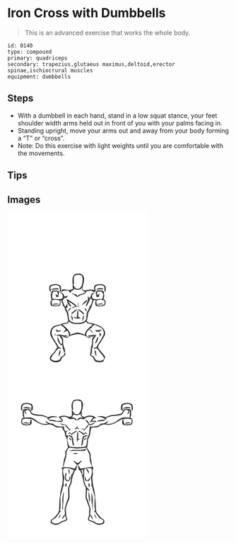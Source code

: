 # Iron Cross with Dumbbells
> This is an advanced exercise that works the whole body.

``` 
id: 0140 
type: compound 
primary: quadriceps 
secondary: trapezius,glutaeus maximus,deltoid,erector spinae,ischiocrural muscles 
equipment: dumbbells 
``` 

## Steps

 - With a dumbbell in each hand, stand in a low squat stance, your feet shoulder width arms held out in front of you with your palms facing in.
 - Standing upright, move your arms out and away from your body forming a “T” or “cross”.
 - Note: Do this exercise with light weights until you are comfortable with the movements.

## Tips


## Images

<svg width="316" height="275pt" viewBox="0 0 237 275" xmlns="http://www.w3.org/2000/svg">
  <g fill="#FFF">
    <path d="M0 0h237v275H0V0m113.21 105.23c-2.29 2.68-2.83 6.32-2.74 9.74.35 4.74.18 9.5.72 14.23-1.88.57-3.73 1.33-5.69 1.58-4.18.23-8.35-1.89-12.49-.72-.64.97-1.12 2.04-1.65 3.08-1.17.72-2.29 1.51-3.36 2.36 2.82-.14 4.75-2.26 7.1-3.49 2.62-.26 5.26-.28 7.89-.46 1.49 1.16 2.68 2.65 4.01 3.98.75-1.19 1.47-2.41 2.17-3.63 2.05-.41 4.05-1.09 3.69-3.68.64.33 1.92 1 2.56 1.33 2.64 1.5 5.61.88 8.36.07 1.22-.79 2.27-1.79 3.25-2.86-.23 1.42-.37 2.85-.43 4.29 1.75 1.07 3.68 1.82 5.41 2.94-3.13 4.59-10.74 2.15-13.15 7.77-.55-1.07-1.03-2.18-1.51-3.28-3.03-.69-5.97-1.69-8.95-2.52 1.91 1.36 3.97 2.51 6.05 3.61 1.17 1.68 2.96 2.61 4.85 3.27 2.9-3.27 7.47-3.72 11.27-5.37 1.81-1.26 2.95-3.22 4.33-4.89 2.65-.12 5.25-.75 7.9-.75 1.42.78 2.64 1.86 3.93 2.83 1.12-.84 2.29-1.6 3.39-2.46-1.64-2.75-1.71-8.26 2.37-8.78 3.99-1.5 8.71-1.36 12.07 1.5.24 2.89.37 5.79.32 8.69-.63-.17-1.89-.52-2.52-.7-2.26-2.12-5.64-1.19-8.44-1.4-1.95-.28-2.82 1.93-4.17 2.9.83 2.69 1.2 5.47 1.65 8.24 1.34.06 2.67-.2 4-.32.27-1.73.5-3.48.72-5.22-1.34.7-2.44 1.74-3.47 2.84-.21-2.1-.4-4.19-.61-6.28 2.5-.36 5.02-.45 7.54-.59.94 1.52 2.01 2.96 3.15 4.34-.12 2.93-.49 5.9-1.83 8.56h-8.92l.5 1.26c-2.71-1.81-7.62-.28-8.54-4.25-.88-3.41 1.45-5.96 4.11-7.62-1.81.51-4.36.38-5.3 2.4-.96 2.44-1.76 5-3.66 6.91-.86-1.4-1.72-2.78-2.64-4.13.13 2.5.78 5.03.36 7.53-1.02 3.31-2.77 6.34-3.84 9.63.54-.1 1.63-.31 2.17-.42 2.37-4.25 4.23-8.77 6.63-13.01.83 1.42 1.72 2.81 2.66 4.16-.73 2.17-1.46 4.34-2.15 6.52-3.27 3.63-3.77 8.67-6.58 12.57-1.7 4.4-1.24 9.33-2.34 13.82-3.47 3.92-9.1 5.77-14.25 5.1-5.16.59-10.95-1.13-14.17-5.4-1.39-4.41-.55-9.36-2.4-13.68-1.07-2.01-2.31-3.93-3.33-5.97 1.02-.33 2.04-.66 3.05-.99-.3-2.19-.55-4.38-.75-6.58-.96 2.08-2.02 4.11-3.39 5.94-1.58-3.67-3.43-7.24-4.43-11.12 1.4-2.02 2.39-5.5 5.57-4.3 1.42-1.12 2.83-2.27 4.21-3.44-2.24.29-4.47.6-6.71.87-.48-3.51-2.8-6.73-6.75-6.31 1.32 1.42 3.81 2.22 3.94 4.44.46 2.2.25 4.98-2.19 5.87-4.21 1.04-8.59.35-12.86.15-1.24.11-2.08-.92-3.07-1.47.18-2.55.26-5.11.31-7.66a82.66 82.66 0 0 0 2.18-3.74c2.15.12 4.3.2 6.45.33.4 2.28 1.26 4.59.7 6.93-1.24-.94-2.39-1.98-3.58-2.99.22 1.65.44 3.3.68 4.94 1.26.18 2.51.38 3.78.5.43-3.18 1.11-6.34 1.44-9.53-3.22-2.55-7.66-1.35-11.45-1.64-3.28 4.48-3.53 10.73-1.1 15.67-.9 1.19-1.62 2.5-2.4 3.78.51 2.35.07 5.5 2.52 6.89 4.03.61 8.27.64 12.23-.28 4.02-1.72 2.23-6.72 2.52-10.02.32.17.96.52 1.28.69 1.68 4.61 2.48 9.71 6.23 13.23.05.63.16 1.89.22 2.52 4.32 5.34 3.93 12.37 5.53 18.69-.65 1.07-1.3 2.14-1.96 3.21-3.48.31-7 .89-10.18 2.43-4.3 2.04-9.47 1.65-13.51 4.33-3.78 3.52-6.19 9.21-4.66 14.33 3.02 7.42 8.82 13.37 11.69 20.85-2.23 1.92-3.14 4.76-4.67 7.17-2.89 3.43-7.15 6.32-8.14 10.94-.12 3.91 3.82 5.74 6.95 6.85 3.74.59 7.78.17 11.03-1.88 1.33-2.29 2.43-4.72 3.69-7.05 3.04-.94 5.75-3.32 4.68-6.96a8.346 8.346 0 0 0-2.99 5.02c-4.17.16-4.92 4.49-7.17 7.08-2.39 1.19-5.06 1.64-7.68 2l.28-1.74c-2.16 2.5-4.7-.91-6.91-1.89 1.12-3.18 2.48-6.33 5.05-8.62 3.1-2.77 4.42-7.13 8.02-9.37 1.91.16 3.7.96 5.55 1.42-1.5-1.6-3.29-2.86-5.39-3.51-3.58-7.72-10.01-14.02-11.96-22.49-.71-4.02 1.23-8.19 4.09-10.91 3.73-1.89 7.93-2.52 11.87-3.84 2.78 2.18 5.53 4.43 7.88 7.07-.4 2.15-3.03 3.37-4.25 5.21 2.41-.93 4.75-2.04 7.22-2.79 2.04 2.88 3.16 6.32 2.02 9.82-2.33.35-4.67.56-7.02.68 1.81-.87 3.68-1.63 5.46-2.58-3.42-.11-6.92.4-10.23-.76-3.04-.77-7.17-1.34-9.14 1.76 1.65.57 4.01-1.41 5.23-.21 1.12 2.48 3.51 4.18 4.35 6.81.39 1.92.26 3.89.31 5.84-.67.5-1.34 1.01-2.01 1.51-2.39-3.96-3.96-8.28-5.57-12.59-1.32 5.57 1.81 10.81 5.78 14.43.6-.21 1.81-.65 2.41-.87-.91 5.17 3.16 9.43 2.52 14.65 3.19-3.1 1.47-7.63.01-11.13-2.14-4.22-.92-9.06-1.62-13.54-.39-2.36-2.58-3.69-4.12-5.27 3.03.84 5.93 2.04 8.68 3.55 2.96.18 5.25-1.96 7.5-3.55 4.84-1.1 9.64-3.35 14.72-2.59 3.75.34 7.25 1.78 10.86 2.74 2.71 2.19 6.84 5.07 10.06 2.12-2.6-.39-5.2-.66-7.8-1.01-.09-2.03-.53-4.12-.05-6.12 1-1.98 2.36-3.76 3.89-5.35.98.2 1.87.59 2.68 1.18 1.51 1.98 3.17 3.87 5.15 5.39-2.12-2.71-3.41-6.57-7.22-7.27.7-.53 2.09-1.6 2.78-2.14.63.08 1.26.18 1.89.31-.13-.67-.25-1.34-.37-2.01 1.65-1.34 3.31-2.67 4.98-3.98 3.87 2.04 8.11 3.37 11.88 5.58 2.52 2.94 4.63 6.86 3.63 10.85-1.11 2.37-2.56 4.56-3.6 6.97-2.4 5.13-6.69 9.23-8.46 14.68-1.46.47-2.91.98-4.35 1.52-.18.51-.55 1.52-.73 2.02 1.56-.62 3.07-1.4 4.73-1.73 3.96 2.24 5.35 6.89 8.6 9.87 2.44 2.24 3.79 5.27 4.95 8.31-2.11 1.21-4.19 2.63-6.55 3.31-2.82.28-5.6-.67-8.14-1.79-1.35-1.88-2.36-3.98-3.47-6-1.17-.32-2.35-.63-3.52-.92l-.92-1.88c1.8-3.13 1.62-6.84 1.4-10.32l1.5-1.82c.07-3.71.19-7.42.4-11.12.15-3.49 3.52-5.53 4.61-8.66.21-.34.63-1.03.84-1.38-4.88-.22-9.75.67-14.61 1 3.72 2.11 7.97 2.21 11.79.33-2.54 1.76-4.55 4.43-4.35 7.66.34 4.48-.45 8.87-1.97 13.07-.16 3.73-.83 7.4-1.16 11.11-.36 2.62 2.8 2.95 4.46 4.01 1.2 2.57 2.37 5.17 3.88 7.58 4.65 1.46 10.17 2.5 14.37-.68 1.06-2.37 2.56-4.6 2.77-7.26-3.67-5.25-8.16-9.83-11.97-14.98.12-1.23.24-2.45.37-3.67 3.81-5.54 7.36-11.27 10.61-17.16 3.17-6.67-2.58-14.22-8.8-16.46-5.94-3.09-12.56-4.66-19.16-5.5-.72-1.02-1.44-2.04-2.15-3.06.73-4.49 2.01-8.89 2.34-13.44 1.9-3.79 3.98-7.49 5.9-11.26.84-3.52 1.82-7 3.48-10.24 1.44-.25 2.85-.01 4.13.69-2.24 2.04-1.87 5.25-1.07 7.85 1.6 2.3 4.85 1.75 7.3 1.89 3.25-.28 7.79.34 9.17-3.48 1.02-2.92.76-7.93-3.06-8.5 1.8-3.6 1.26-7.83.54-11.62 1.11-.97 2.27-1.89 3.42-2.81-.18-2.52.17-5.19-.61-7.61-4.1-4.97-11.62-4.12-17.02-2.01-3.29 1.81-2 5.76-1.98 8.77-4.28-1.9-9.1-.94-13.53-.16-2.01.93-4.11.17-6.07-.48-1.27-6.03 2.6-11.52 2.27-17.53.66-4.17-1.81-8.83-6.12-9.74-3.63-.56-7.88-.61-10.79 1.98m-40.42 17.62c-2.48 1.98-1.46 5.33-1.51 8.06-.19 1.73 1.67 2.31 2.93 2.82-.79-2.65-1.55-5.52-.72-8.27.94-2.04 3.5-2.04 5.36-2.64 3.26-.84 7.64-.43 9.68 2.55.64 2.73.32 5.56.28 8.33.58-.39 1.72-1.18 2.29-1.58-.08-2.46-.19-4.93-.21-7.39-4.45-5.21-12.52-4.75-18.1-1.88m78.35 6.99c3.6.72 7.38-.72 11.07.04.13-.42.41-1.28.55-1.71-3.77-.53-8.85-1.08-11.62 1.67m-77.52.54c4.22-.14 8.43-1.16 12.64-.38.1-.49.31-1.46.42-1.95-4.44-.22-9.37-.72-13.06 2.33m27.01 15.39c.66 4.92 2.22 12.26 8.22 12.83-.96-1.47-1.95-2.89-2.98-4.29-.84-1.7-1.76-3.36-2.75-4.98 4.09 2.93 8.34 5.62 12.42 8.56-2.33 1.05-4.72 1.96-7.12 2.85 3.07.91 5.61-1.45 8.57-1.73 2.11-.31 4.24-.4 6.36-.52-.64-.11-1.91-.31-2.55-.42.04-2.52.08-5.05-.21-7.56-.45 2.5-.49 5.04-.54 7.58-.79-.01-2.37-.01-3.16-.01-.45-1.1-.76-2.35-1.87-2.99-4.68-3.28-9.38-6.57-14.39-9.32m25.59 11.02c3.79-2.67 7.96-5.18 10.39-9.26-4.72 1.09-8.01 5.29-10.39 9.26m-22.85 9.88c1.51-1.15 2.51-2.86 4.16-3.87-.03-.56-.08-1.68-.1-2.24-1.7 1.75-4.47 3.29-4.06 6.11m27.31-4.96c.98 1.96 2.17 3.82 3.66 5.44.53-2.6-.64-5.43-3.66-5.44m-22.2 8.42c.16.51.47 1.53.62 2.04 2.93-3.45 7.5-5.35 9.6-9.5a35.76 35.76 0 0 0-10.22 7.46m11.18-6.6c1.92 2.04 4.05 3.85 6.28 5.54 1.32.98 2.19 2.76 3.98 2.92.35-2.11-1.58-3.48-3-4.66-2.31-1.42-4.32-3.96-7.26-3.8m-1.59 13.88c-2.12-.07-4.24-.23-6.37-.2 3.75 2.65 8.64 1.56 12.92 1.51-1.45-1.06-2.97-2.02-4.49-2.97.14-3.79.53-7.61-.25-11.36-2.35 3.82-1.19 8.74-1.81 13.02m-10.47-4.81c.89 3.47 1.45 7.07 2.81 10.4.3-1.69.55-3.39.77-5.09-1.14-1.81-2.23-3.65-3.58-5.31m20.08 10.4c1.84-3.1 2.01-6.84 3.05-10.24-2.74 2.73-4.23 6.37-3.05 10.24m-45.93 14.41c.63 1.33 1.27 2.67 1.89 4.01 2.7-.07 6.63.21 7.52-3.11-1.27.49-2.52 1.02-3.75 1.6-1.94-.71-3.83-1.55-5.66-2.5m67.14 1.06c2.32 5.06 9.81 3.42 11.34-1.38-3.43 2.25-7.46 1.98-11.34 1.38m7.87 4.06c-.41 2.62-.44 5.28.24 7.86.79-1.29 1.57-2.59 2.34-3.89-.83-1.34-1.68-2.68-2.58-3.97m-75.71 2.91c-.92 1.16-.69 1.84.69 2.04.93-1.17.7-1.85-.69-2.04m67.34 16.6c1.71-1.44 3.72-2.81 4.31-5.1.66-2.24 2.55-4.88.46-6.96-1.5 4.06-3.04 8.09-4.77 12.06m-59.15 10.12c-.98 3.61-3.2 7.66-1.25 11.28.27-3.67 3.82-7.87 1.25-11.28m58.6.37c.6 3.69 1.23 7.45 2.8 10.88.89-3.2-.21-6.38-.72-9.52l-2.08-1.36z"/>
    <path d="M113.09 108.34c3-4.23 9.27-4.3 13.35-1.76 1.44 2.55 1.13 5.62 1.25 8.44-.24 4.6-1.08 9.89-5.03 12.85-1.44 1.37-3.71 1.05-5.51.84-3.02-1.61-4.4-4.87-5.62-7.87 1.21-.38 2.82-1.23 1.41-2.43-.39-3.35-.36-6.73.15-10.07zM150.65 150c2.75-3.85 8.3-2.97 12.29-1.98 3.13.47 1.88 4.21 1.94 6.39-2.88 4.01-8.38 2.29-12.52 2.28-.55-2.24-.98-4.5-1.71-6.69m1.69 5.6c3.8-.24 7.6-.52 11.4-.84-3.47-1.79-8.28-1.54-11.4.84zM75.13 149.18c3.86-3.23 9.49-1.78 13.86-.45-.01 1.9.09 3.8-.13 5.69-2.89 4-8.42 2.26-12.57 2.32-.47-2.49-1.39-5-1.16-7.56m1.16 6.42c3.8-.19 7.6-.49 11.39-.87-3.47-1.93-8.21-1.41-11.39.87zM102.86 187.07c.47-.98.94-1.95 1.42-2.92 3.52 2.2 7.38 4.53 11.69 4.3 3.85-.26 7.91.64 11.58-.89 2.35-.78 4.45-2.1 6.56-3.38.33.72.99 2.14 1.32 2.86 3.25.55 6.48 1.18 9.66 2.06-5.4 5.03-13.05 9.53-13.65 17.67-4-1.78-8.12-3.51-12.5-4-4.18.65-8.14 2.28-12.01 3.94-.87-8.05-8.25-12.57-13.59-17.67 3.14-.82 6.32-1.45 9.52-1.97z"/>
  </g>
  <g fill="#333">
    <path d="M113.21 105.23c2.91-2.59 7.16-2.54 10.79-1.98 4.31.91 6.78 5.57 6.12 9.74.33 6.01-3.54 11.5-2.27 17.53 1.96.65 4.06 1.41 6.07.48 4.43-.78 9.25-1.74 13.53.16-.02-3.01-1.31-6.96 1.98-8.77 5.4-2.11 12.92-2.96 17.02 2.01.78 2.42.43 5.09.61 7.61-1.15.92-2.31 1.84-3.42 2.81.72 3.79 1.26 8.02-.54 11.62 3.82.57 4.08 5.58 3.06 8.5-1.38 3.82-5.92 3.2-9.17 3.48-2.45-.14-5.7.41-7.3-1.89-.8-2.6-1.17-5.81 1.07-7.85-1.28-.7-2.69-.94-4.13-.69-1.66 3.24-2.64 6.72-3.48 10.24-1.92 3.77-4 7.47-5.9 11.26-.33 4.55-1.61 8.95-2.34 13.44.71 1.02 1.43 2.04 2.15 3.06 6.6.84 13.22 2.41 19.16 5.5 6.22 2.24 11.97 9.79 8.8 16.46-3.25 5.89-6.8 11.62-10.61 17.16-.13 1.22-.25 2.44-.37 3.67 3.81 5.15 8.3 9.73 11.97 14.98-.21 2.66-1.71 4.89-2.77 7.26-4.2 3.18-9.72 2.14-14.37.68-1.51-2.41-2.68-5.01-3.88-7.58-1.66-1.06-4.82-1.39-4.46-4.01.33-3.71 1-7.38 1.16-11.11 1.52-4.2 2.31-8.59 1.97-13.07-.2-3.23 1.81-5.9 4.35-7.66-3.82 1.88-8.07 1.78-11.79-.33 4.86-.33 9.73-1.22 14.61-1-.21.35-.63 1.04-.84 1.38-1.09 3.13-4.46 5.17-4.61 8.66-.21 3.7-.33 7.41-.4 11.12l-1.5 1.82c.22 3.48.4 7.19-1.4 10.32l.92 1.88c1.17.29 2.35.6 3.52.92 1.11 2.02 2.12 4.12 3.47 6 2.54 1.12 5.32 2.07 8.14 1.79 2.36-.68 4.44-2.1 6.55-3.31-1.16-3.04-2.51-6.07-4.95-8.31-3.25-2.98-4.64-7.63-8.6-9.87-1.66.33-3.17 1.11-4.73 1.73.18-.5.55-1.51.73-2.02 1.44-.54 2.89-1.05 4.35-1.52 1.77-5.45 6.06-9.55 8.46-14.68 1.04-2.41 2.49-4.6 3.6-6.97 1-3.99-1.11-7.91-3.63-10.85-3.77-2.21-8.01-3.54-11.88-5.58-1.67 1.31-3.33 2.64-4.98 3.98.12.67.24 1.34.37 2.01-.63-.13-1.26-.23-1.89-.31-.69.54-2.08 1.61-2.78 2.14 3.81.7 5.1 4.56 7.22 7.27-1.98-1.52-3.64-3.41-5.15-5.39-.81-.59-1.7-.98-2.68-1.18-1.53 1.59-2.89 3.37-3.89 5.35-.48 2-.04 4.09.05 6.12 2.6.35 5.2.62 7.8 1.01-3.22 2.95-7.35.07-10.06-2.12-3.61-.96-7.11-2.4-10.86-2.74-5.08-.76-9.88 1.49-14.72 2.59-2.25 1.59-4.54 3.73-7.5 3.55a40.507 40.507 0 0 0-8.68-3.55c1.54 1.58 3.73 2.91 4.12 5.27.7 4.48-.52 9.32 1.62 13.54 1.46 3.5 3.18 8.03-.01 11.13.64-5.22-3.43-9.48-2.52-14.65-.6.22-1.81.66-2.41.87-3.97-3.62-7.1-8.86-5.78-14.43 1.61 4.31 3.18 8.63 5.57 12.59.67-.5 1.34-1.01 2.01-1.51-.05-1.95.08-3.92-.31-5.84-.84-2.63-3.23-4.33-4.35-6.81-1.22-1.2-3.58.78-5.23.21 1.97-3.1 6.1-2.53 9.14-1.76 3.31 1.16 6.81.65 10.23.76-1.78.95-3.65 1.71-5.46 2.58 2.35-.12 4.69-.33 7.02-.68 1.14-3.5.02-6.94-2.02-9.82-2.47.75-4.81 1.86-7.22 2.79 1.22-1.84 3.85-3.06 4.25-5.21-2.35-2.64-5.1-4.89-7.88-7.07-3.94 1.32-8.14 1.95-11.87 3.84-2.86 2.72-4.8 6.89-4.09 10.91 1.95 8.47 8.38 14.77 11.96 22.49 2.1.65 3.89 1.91 5.39 3.51-1.85-.46-3.64-1.26-5.55-1.42-3.6 2.24-4.92 6.6-8.02 9.37-2.57 2.29-3.93 5.44-5.05 8.62 2.21.98 4.75 4.39 6.91 1.89l-.28 1.74c2.62-.36 5.29-.81 7.68-2 2.25-2.59 3-6.92 7.17-7.08.38-2.01 1.4-3.73 2.99-5.02 1.07 3.64-1.64 6.02-4.68 6.96-1.26 2.33-2.36 4.76-3.69 7.05-3.25 2.05-7.29 2.47-11.03 1.88-3.13-1.11-7.07-2.94-6.95-6.85.99-4.62 5.25-7.51 8.14-10.94 1.53-2.41 2.44-5.25 4.67-7.17-2.87-7.48-8.67-13.43-11.69-20.85-1.53-5.12.88-10.81 4.66-14.33 4.04-2.68 9.21-2.29 13.51-4.33 3.18-1.54 6.7-2.12 10.18-2.43.66-1.07 1.31-2.14 1.96-3.21-1.6-6.32-1.21-13.35-5.53-18.69-.06-.63-.17-1.89-.22-2.52-3.75-3.52-4.55-8.62-6.23-13.23-.32-.17-.96-.52-1.28-.69-.29 3.3 1.5 8.3-2.52 10.02-3.96.92-8.2.89-12.23.28-2.45-1.39-2.01-4.54-2.52-6.89.78-1.28 1.5-2.59 2.4-3.78-2.43-4.94-2.18-11.19 1.1-15.67 3.79.29 8.23-.91 11.45 1.64-.33 3.19-1.01 6.35-1.44 9.53-1.27-.12-2.52-.32-3.78-.5-.24-1.64-.46-3.29-.68-4.94 1.19 1.01 2.34 2.05 3.58 2.99.56-2.34-.3-4.65-.7-6.93-2.15-.13-4.3-.21-6.45-.33a82.66 82.66 0 0 1-2.18 3.74c-.05 2.55-.13 5.11-.31 7.66.99.55 1.83 1.58 3.07 1.47 4.27.2 8.65.89 12.86-.15 2.44-.89 2.65-3.67 2.19-5.87-.13-2.22-2.62-3.02-3.94-4.44 3.95-.42 6.27 2.8 6.75 6.31 2.24-.27 4.47-.58 6.71-.87-1.38 1.17-2.79 2.32-4.21 3.44-3.18-1.2-4.17 2.28-5.57 4.3 1 3.88 2.85 7.45 4.43 11.12 1.37-1.83 2.43-3.86 3.39-5.94.2 2.2.45 4.39.75 6.58-1.01.33-2.03.66-3.05.99 1.02 2.04 2.26 3.96 3.33 5.97 1.85 4.32 1.01 9.27 2.4 13.68 3.22 4.27 9.01 5.99 14.17 5.4 5.15.67 10.78-1.18 14.25-5.1 1.1-4.49.64-9.42 2.34-13.82 2.81-3.9 3.31-8.94 6.58-12.57.69-2.18 1.42-4.35 2.15-6.52-.94-1.35-1.83-2.74-2.66-4.16-2.4 4.24-4.26 8.76-6.63 13.01-.54.11-1.63.32-2.17.42 1.07-3.29 2.82-6.32 3.84-9.63.42-2.5-.23-5.03-.36-7.53.92 1.35 1.78 2.73 2.64 4.13 1.9-1.91 2.7-4.47 3.66-6.91.94-2.02 3.49-1.89 5.3-2.4-2.66 1.66-4.99 4.21-4.11 7.62.92 3.97 5.83 2.44 8.54 4.25l-.5-1.26h8.92c1.34-2.66 1.71-5.63 1.83-8.56-1.14-1.38-2.21-2.82-3.15-4.34-2.52.14-5.04.23-7.54.59.21 2.09.4 4.18.61 6.28 1.03-1.1 2.13-2.14 3.47-2.84-.22 1.74-.45 3.49-.72 5.22-1.33.12-2.66.38-4 .32-.45-2.77-.82-5.55-1.65-8.24 1.35-.97 2.22-3.18 4.17-2.9 2.8.21 6.18-.72 8.44 1.4.63.18 1.89.53 2.52.7.05-2.9-.08-5.8-.32-8.69-3.36-2.86-8.08-3-12.07-1.5-4.08.52-4.01 6.03-2.37 8.78-1.1.86-2.27 1.62-3.39 2.46-1.29-.97-2.51-2.05-3.93-2.83-2.65 0-5.25.63-7.9.75-1.38 1.67-2.52 3.63-4.33 4.89-3.8 1.65-8.37 2.1-11.27 5.37-1.89-.66-3.68-1.59-4.85-3.27-2.08-1.1-4.14-2.25-6.05-3.61 2.98.83 5.92 1.83 8.95 2.52.48 1.1.96 2.21 1.51 3.28 2.41-5.62 10.02-3.18 13.15-7.77-1.73-1.12-3.66-1.87-5.41-2.94.06-1.44.2-2.87.43-4.29-.98 1.07-2.03 2.07-3.25 2.86-2.75.81-5.72 1.43-8.36-.07-.64-.33-1.92-1-2.56-1.33.36 2.59-1.64 3.27-3.69 3.68-.7 1.22-1.42 2.44-2.17 3.63-1.33-1.33-2.52-2.82-4.01-3.98-2.63.18-5.27.2-7.89.46-2.35 1.23-4.28 3.35-7.1 3.49 1.07-.85 2.19-1.64 3.36-2.36.53-1.04 1.01-2.11 1.65-3.08 4.14-1.17 8.31.95 12.49.72 1.96-.25 3.81-1.01 5.69-1.58-.54-4.73-.37-9.49-.72-14.23-.09-3.42.45-7.06 2.74-9.74m-.12 3.11c-.51 3.34-.54 6.72-.15 10.07 1.41 1.2-.2 2.05-1.41 2.43 1.22 3 2.6 6.26 5.62 7.87 1.8.21 4.07.53 5.51-.84 3.95-2.96 4.79-8.25 5.03-12.85-.12-2.82.19-5.89-1.25-8.44-4.08-2.54-10.35-2.47-13.35 1.76M150.65 150c.73 2.19 1.16 4.45 1.71 6.69 4.14.01 9.64 1.73 12.52-2.28-.06-2.18 1.19-5.92-1.94-6.39-3.99-.99-9.54-1.87-12.29 1.98m-75.52-.82c-.23 2.56.69 5.07 1.16 7.56 4.15-.06 9.68 1.68 12.57-2.32.22-1.89.12-3.79.13-5.69-4.37-1.33-10-2.78-13.86.45m27.73 37.89c-3.2.52-6.38 1.15-9.52 1.97 5.34 5.1 12.72 9.62 13.59 17.67 3.87-1.66 7.83-3.29 12.01-3.94 4.38.49 8.5 2.22 12.5 4 .6-8.14 8.25-12.64 13.65-17.67-3.18-.88-6.41-1.51-9.66-2.06-.33-.72-.99-2.14-1.32-2.86-2.11 1.28-4.21 2.6-6.56 3.38-3.67 1.53-7.73.63-11.58.89-4.31.23-8.17-2.1-11.69-4.3-.48.97-.95 1.94-1.42 2.92z"/>
    <path d="M72.79 122.85c5.58-2.87 13.65-3.33 18.1 1.88.02 2.46.13 4.93.21 7.39-.57.4-1.71 1.19-2.29 1.58.04-2.77.36-5.6-.28-8.33-2.04-2.98-6.42-3.39-9.68-2.55-1.86.6-4.42.6-5.36 2.64-.83 2.75-.07 5.62.72 8.27-1.26-.51-3.12-1.09-2.93-2.82.05-2.73-.97-6.08 1.51-8.06zM151.14 129.84c2.77-2.75 7.85-2.2 11.62-1.67-.14.43-.42 1.29-.55 1.71-3.69-.76-7.47.68-11.07-.04z"/>
    <path d="M73.62 130.38c3.69-3.05 8.62-2.55 13.06-2.33-.11.49-.32 1.46-.42 1.95-4.21-.78-8.42.24-12.64.38zM100.63 145.77c5.01 2.75 9.71 6.04 14.39 9.32 1.11.64 1.42 1.89 1.87 2.99.79 0 2.37 0 3.16.01.05-2.54.09-5.08.54-7.58.29 2.51.25 5.04.21 7.56.64.11 1.91.31 2.55.42-2.12.12-4.25.21-6.36.52-2.96.28-5.5 2.64-8.57 1.73 2.4-.89 4.79-1.8 7.12-2.85-4.08-2.94-8.33-5.63-12.42-8.56.99 1.62 1.91 3.28 2.75 4.98 1.03 1.4 2.02 2.82 2.98 4.29-6-.57-7.56-7.91-8.22-12.83zM126.22 156.79c2.38-3.97 5.67-8.17 10.39-9.26-2.43 4.08-6.6 6.59-10.39 9.26zM76.29 155.6c3.18-2.28 7.92-2.8 11.39-.87-3.79.38-7.59.68-11.39.87zM152.34 155.6c3.12-2.38 7.93-2.63 11.4-.84-3.8.32-7.6.6-11.4.84zM103.37 166.67c-.41-2.82 2.36-4.36 4.06-6.11.02.56.07 1.68.1 2.24-1.65 1.01-2.65 2.72-4.16 3.87zM130.68 161.71c3.02.01 4.19 2.84 3.66 5.44-1.49-1.62-2.68-3.48-3.66-5.44zM108.48 170.13a35.76 35.76 0 0 1 10.22-7.46c-2.1 4.15-6.67 6.05-9.6 9.5-.15-.51-.46-1.53-.62-2.04zM119.66 163.53c2.94-.16 4.95 2.38 7.26 3.8 1.42 1.18 3.35 2.55 3 4.66-1.79-.16-2.66-1.94-3.98-2.92-2.23-1.69-4.36-3.5-6.28-5.54zM118.07 177.41c.62-4.28-.54-9.2 1.81-13.02.78 3.75.39 7.57.25 11.36 1.52.95 3.04 1.91 4.49 2.97-4.28.05-9.17 1.14-12.92-1.51 2.13-.03 4.25.13 6.37.2zM107.6 172.6c1.35 1.66 2.44 3.5 3.58 5.31-.22 1.7-.47 3.4-.77 5.09-1.36-3.33-1.92-6.93-2.81-10.4zM127.68 183c-1.18-3.87.31-7.51 3.05-10.24-1.04 3.4-1.21 7.14-3.05 10.24zM81.75 197.41c1.83.95 3.72 1.79 5.66 2.5 1.23-.58 2.48-1.11 3.75-1.6-.89 3.32-4.82 3.04-7.52 3.11-.62-1.34-1.26-2.68-1.89-4.01zM148.89 198.47c3.88.6 7.91.87 11.34-1.38-1.53 4.8-9.02 6.44-11.34 1.38zM156.76 202.53c.9 1.29 1.75 2.63 2.58 3.97-.77 1.3-1.55 2.6-2.34 3.89-.68-2.58-.65-5.24-.24-7.86zM81.05 205.44c1.39.19 1.62.87.69 2.04-1.38-.2-1.61-.88-.69-2.04zM148.39 222.04c1.73-3.97 3.27-8 4.77-12.06 2.09 2.08.2 4.72-.46 6.96-.59 2.29-2.6 3.66-4.31 5.1zM89.24 232.16c2.57 3.41-.98 7.61-1.25 11.28-1.95-3.62.27-7.67 1.25-11.28zM147.84 232.53l2.08 1.36c.51 3.14 1.61 6.32.72 9.52-1.57-3.43-2.2-7.19-2.8-10.88z"/>
  </g>
</svg>

<svg width="316" height="275pt" viewBox="0 0 237 275" xmlns="http://www.w3.org/2000/svg">
  <g fill="#FFF">
    <path d="M0 0h237v275H0V0m110.93 43.97c-2.5 3.86-2.26 8.81-1.42 13.15-.57 4.18 1.19 8.46-.89 12.45-1.29.23-2.57.76-3.89.73-5.47-2.42-12.33-3.28-17.58.13 2.09 2.25 4.12 4.55 6.03 6.96-3.77-1.44-7.78 1.19-11.36-.66-3.92-1.86-8.45-.53-12.36-2.44 4.61-4.17 11.06-3.55 16.8-3.59-5.24-1.83-11.3-2.94-16.32.16-4.44-.88-8.31-3.76-12.92-3.86-4.65-.58-9.47-.68-13.91-2.29-2.13-.62-2.59-3.1-3.72-4.72 1.23-.51 2.45-1.06 3.65-1.64-.16-3.38 1.01-7.77-2.41-9.94-5.43-2.06-12.98-3.04-17.07 2-.77 2.46-.44 5.16-.64 7.72.59.4 1.78 1.22 2.37 1.62.21-3.23-1.58-7.75 1.68-9.94 3.91-2.26 8.8-1.4 12.69.44 2.06 1.83.71 4.91.9 7.31-.36.44-1.1 1.31-1.47 1.74-.4-.46-1.2-1.39-1.61-1.86-3.42-.76-6.9-.39-10.31.18-2.1 3.4-.92 7.54-1.19 11.3l1.96 2.4c-5.38 1.2-6.32 9.75-1.64 12.34 4.02 1.4 8.38.97 12.51.34.54-.49 1.61-1.48 2.14-1.97.14-2.65.22-5.31.28-7.96-2.76 2.01-2.83 5.51-3.51 8.55-4.25.14-9.68 1.55-12.73-2.32.02-1.86.05-3.71.08-5.56 4.32-1.73 9.13-1.92 13.55-.44.9-.36 1.98-1.26 2.84-.3 6.57 3.74 12.88 8.83 20.66 9.58 3.79 1.05 7.56-1.4 11.37-.22 4.18.44 6.96 4.18 11.07 4.78 2.78.03 5.57-.26 8.34.12 1.07 2.24 2.04 4.57 3.61 6.53 1.55 2.06 1.04 4.83 1.61 7.21.91 2.42 2.56 4.5 3.42 6.94.21 3.04-.15 6.14.55 9.13.19 1.57 1.08 3.16.6 4.75-1.39 2.15-3.7 3.78-4.36 6.35-.23 2.53.73 5.19-.34 7.61-1.47 3.93-2.53 8.01-2.84 12.2.01 2.01-1.54 4.37.22 6.03 1.26-8.13 4.95-15.77 5.06-24.07-.25-3.52 2.71-5.99 4.47-8.69 3.66 1.03 7.5.62 11.22 1.31 1.84.33 3.74.38 5.6.06 3.91-.77 7.96-.31 11.82-1.44 2.13 3.64 3.8 7.55 5.57 11.37.4 7.47 1.16 15.34 5.01 21.92-6.95-.9-13.41 2.65-20.31 2.25-1.11-2.11-2.28-4.19-3.72-6.09 2.16-2.35 4.52-4.5 6.62-6.91-3.66-.54-4.97 4.59-8.68 3.49-2.09-1.29-3.73-3.52-6.39-3.55 1.94 2.4 4.24 4.49 6.27 6.82-1.24 2.14-2.42 4.31-3.53 6.52-4.7-1.32-9.47-2.84-14.41-2.62-2.79.15-5.86-.45-8.29 1.26l1.84 2.48c-.76 4.61-.64 9.28.52 13.8-.31 5.03-.19 10.18-1.77 15.03-.47 4.14-2.33 7.97-2.51 12.15-.46 5.29-1.51 10.52-1.53 15.85-.3 5.53.27 11.3-1.77 16.56-2.13 2.82-4.39 5.55-6.83 8.1-1.66 1.77-4.1 2.53-5.76 4.29-.33 1.55-.35 3.14-.5 4.72 2.47 1.9 5.39 3.58 8.61 3.48 4.27.12 7.9-2.51 11.28-4.78 3.07-.92 6.47-1.39 8.5-4.21-.67-3-2.19-5.87-2.06-9 .17-3.73-1.22-7.48-.21-11.16 1.03-3.88 2.62-7.59 4.02-11.35 3.5-5.96 1.14-13.08 1.66-19.58-.68-4.86 3.83-8.26 3.99-13.01.56-6.75 2.88-13.17 5.8-19.24.47-.07 1.42-.2 1.9-.27.39-3.16 1.44-6.22 1.46-9.43l1.68.09c-.14 3.08.72 6.07 1.1 9.11.84.28 1.67.56 2.51.84.9 2.37 1.86 4.71 2.7 7.11 1.64-2.68.21-5.55-.94-8.07 1.11-.28 2.23-.57 3.35-.85-.68 3.22 1.7 8.08-2.3 9.61 1.96 4.53 2.16 9.54 3.4 14.28.65 2.41 2.39 4.35 3.11 6.73.52 6.04-.46 12.11.06 18.14 1.67 5.41 4.25 10.51 5.81 15.96.56 3.32.15 6.7-.26 10.02 1.3 3.77-2.74 6.9-1.41 10.72 2.19 3.16 6.66 2.23 9.37 4.62 3.87 2.86 9.11 5 13.81 2.9 2.38-.65 5.03-2.4 4.17-5.27.49-3.82-4.14-4.09-6.07-6.44-2.42-2.86-5.05-5.6-7.11-8.74-1.12-3.85-1.23-7.89-1.27-11.87-.41-10.99-1.17-22.03-4.24-32.64-1.44-3.9-.63-8.14-1.47-12.15-.67-2.79.97-5.43.71-8.22.13-3.36-1.1-7.07.98-10.06-1.35-2.49-3.25-4.92-3-7.92-.01-4.43-2.32-8.52-1.81-12.99.71-5.17-3.58-9-5.88-13.21.42-3.95 1.46-7.82 1.4-11.82-.14-2.52 1.17-4.71 2.34-6.82 2.52-5 1.03-11.06 3.95-15.89 3.74-.65 7.77.78 11.28-1.02 2.54-1.2 4.66-3.3 7.55-3.7 4.14-1.51 8.32 1.21 12.46-.01 7.85-.74 13.9-6.33 20.79-9.55 1.92 1.03 3.94-.26 5.92-.44 3.39-.73 6.79.17 9.99 1.23-.25 2.35.75 5.33-1.36 7.06-3.48 1.82-7.61 1-11.36.81-.56-2.55-.89-5.15-1.71-7.64-.35.05-1.05.17-1.4.22-.74 2.2-.14 4.58-.12 6.84.54.49 1.61 1.47 2.14 1.96 4.61.89 9.44.82 13.86-.9 2.63-3.79 2.19-10.5-2.98-11.77.49-.61 1.47-1.81 1.95-2.42-.27-3.75.89-7.88-1.17-11.28-3.42-.59-6.92-.95-10.35-.19-.4.48-1.21 1.43-1.61 1.9l-1.47-1.83c.16-2.37-.96-5.33.94-7.21 4.32-2.16 10.73-3.23 14.16.99.61 2.78.33 5.64.21 8.44.59-.39 1.76-1.19 2.35-1.59-.43-3.3.92-7.8-2.69-9.7-4.64-2.67-10.28-1.82-15.06-.01-3.36 2.19-2.21 6.55-2.37 9.91 1.19.59 2.42 1.11 3.65 1.64-1.15 1.75-1.72 4.32-4.04 4.86-5.34 1.74-11.04 1.7-16.55 2.54-3.37 1.01-6.51 2.71-9.97 3.48-4.63-2.9-10.22-2.07-15.13-.45 5.44-.49 11.27.32 15.61 3.88-4.76 1.94-10.21.73-14.87 3.18 3.4.64 6.85-.08 10.27-.23 2.55-.17 4.33-2.29 6.34-3.61-.24-.41-.71-1.24-.94-1.65 2.72-.64 5.27-1.82 7.93-2.66 5.98-1.17 12.36-.42 18.13-2.66 3.23-.97 3.45-4.73 5.27-7.05 2.43-1.7 5.52-1.26 7.27 1.16-.79 1.37-1.6 2.73-2.46 4.06.81-.07 1.63-.14 2.44-.2.48-1.81.95-3.63 1.4-5.45l.6.04c-.02 4.13.31 8.31-.62 12.37-2.74-.09-5.49-.06-8.23-.35-4.54-.58-8.49 2.41-11.93 4.96-5.47 4.72-12.98 7.2-20.17 5.66 2.1-.99 3.84-2.52 4.48-4.8-3.82 2.47-7.86 5.23-12.68 4.47-4.32 5.77-12.29 4.95-18.67 5.06-1.27 5.44-.98 11.05-2.27 16.48-.35-.43-1.05-1.31-1.4-1.74-.34.27-1.03.82-1.37 1.1l-1.9-1.82c-.99 1.62-2.39 2.53-4.34 2.01-2.54 5.48-2.2 11.67-3.58 17.47 4.8-3.9 2.26-10.57 5.04-15.4 2.19-1.08 4.41-2.23 6.94-1.86-3.06 5.23-1.42 11.65-3.78 17.16-4.58 1.95-9.65 1.16-14.46 1.88-4.76-.75-9.77.09-14.27-1.92-1.62-5.03-3.17-10.5-2.54-15.76.74-.54 1.49-1.05 2.26-1.54 1.36.83 2.74 1.63 4.16 2.38.42 1.36.86 2.71 1.32 4.06-.5 2.97.47 5.84 1.15 8.68.79.67 1.59 1.33 2.38 2-.38-3.88-2.13-7.61-1.65-11.55-.7-1.94-1.43-3.88-2.13-5.83-.74.14-1.47.28-2.2.42-.71-.77-1.48-1.47-2.29-2.11-.46.48-1.38 1.43-1.84 1.9-.24-.23-.71-.7-.95-.93-.53.09-1.58.29-2.11.39-.27-1.81-.5-3.61-.72-5.42 1.07-.86 2.06-1.81 2.95-2.86-1.61-.33-2.58.88-3.66 1.72l.21-1c-2.91-1.45-2.61-5.17-3.11-7.88-6.39-.17-14.35.71-18.69-5.09-4.81.77-8.85-1.98-12.65-4.46.56 2.45 2.59 3.83 4.7 4.89-4.59.51-9.43.55-13.67-1.56-5.91-2.35-9.99-8.25-16.51-9.22-3.47.11-6.93.42-10.4.41-.92-4.26-.8-8.68-.32-12.99.62 2 1.18 4.03 1.73 6.05.7.03 2.1.07 2.79.1-.36-.27-1.1-.79-1.46-1.06-.31-.78-.91-2.33-1.22-3.11 1.36-1.15 2.75-2.74 4.72-1.87 4.31.21 3.42 6.02 6.82 7.54 5.03 2.41 10.82 2 16.23 2.65 3.77.19 7.03 2.33 10.67 3.08-.23.41-.71 1.24-.94 1.65 2.02 1.32 3.8 3.48 6.38 3.6 6.46.11 12.71 2.34 19.22 1.39.21-.59.65-1.76.87-2.35-1.22-1.81-2.6-3.51-4.03-5.14 3.16-.94 6.52-1.32 9.77-.6 2.26.74 4.05 2.35 5.96 3.7 2.36-.2 4.69-.9 7.07-.74 1.3.89 2.47 1.96 3.69 2.96.11-.69 1.24-1.53.33-2.11-1.43-2.1-3.96-2.57-6.27-3.02-1.34.19-2.68.34-4.02.46.84-.27 2.52-.82 3.36-1.1.57-1.42 1.13-2.84 1.82-4.2 2.39-.25 4.54 1.65 6.95 1.01 1.46-.34 2.9-.75 4.33-1.21l1.36-1.72c.03.95.1 2.85.13 3.8 1.24 1.48 2.71 2.73 4.36 3.74-3.83-1.28-10.07-.7-10.37 4.41 1.52-.92 2.94-2 4.47-2.9 2.37-.51 4.77.44 7.1.8 3.79-4.61 10.26-5.09 15.6-3.31-2.57 2.84-4.49 6.17-6.71 9.28 1.05-.63 2.08-1.27 3.1-1.93 3.15.21 6.29.47 9.43.68-1.38-3.36-5.62-1.76-8.38-2.34 1.72-2.58 4.23-4.71 7.52-4.48-5.05-5.39-13.89-5.23-19.84-1.51-1.52-.75-3.04-1.5-4.56-2.26-.06-2.5-.15-5-.29-7.5 1.59-4.49 2.63-9.27 2.03-14.05-.77-3.09-3.37-5.8-6.65-6.09-3.67-.22-8.21-.36-10.53 3.07M26.75 55.58c4.55.12 9.08.42 13.61.83-3.76-2.48-10-4.42-13.61-.83m168.91.85c4.37-.37 8.75-.94 13.15-.58-.19-.43-.58-1.28-.77-1.71-4.2-1.01-8.88-.33-12.38 2.29m-63.45 18.76c2.09 2.27 3.23 5.99 6.44 6.73-3.31 3.05-5.44 7.12-8.73 10.19-.47-.46-1.39-1.38-1.85-1.83-2.03.11-4.06.33-6.08.12-2.01-.51-2.84-2.48-3.47-4.23-1.24 1.8-2.82 3.31-4.51 4.69 2.57.79 4.17-1 5.15-3.17l-.29 3.24c3.98-.44 8.93-.86 11.69 2.69 1.86-3.64 6.29-5.35 7.22-9.53 4.12.34 8.78-.9 11.07-4.62-2.94 1.11-5.72 2.6-8.72 3.56-2.57-2.65-3.51-7.85-7.92-7.84M26.72 80.74c3.61.42 7.24.77 10.88.79-3.09-1.94-7.69-3.04-10.88-.79m171.72.81c3.62-.06 7.24-.39 10.84-.81-3.17-2.22-7.8-1.2-10.84.81m-109.76-.2c2.78 1.73 5.97 3.74 9.29 2.09-3.07-.82-6.15-1.61-9.29-2.09m9.03 1.21c.6 4.95 5.37 7.27 7.87 11.11.85-.93 1.74-1.82 2.63-2.71-.62.18-1.86.55-2.48.74-2.55-3.15-4.97-6.45-8.02-9.14m18.02 11.48c-2.39 1.9-5.39 2.88-7.51 5.14-.69-.99-1.46-1.92-2.31-2.77-1.2.93-2.39 1.88-3.55 2.85.94-.23 2.81-.7 3.75-.94 1.13.95 2.26 1.92 3.38 2.89 1.85-3.6 6.19-4.34 8.73-7.31-.62.04-1.87.11-2.49.14m4.1.4c.6.3 1.81.9 2.42 1.2 2.57 1.57 5.21 3.08 7.04 5.57 1.04-1.03 2.11-2.03 3.19-3.01 1.29.41 2.59.75 3.92 1.02-1.4-1.04-2.9-1.92-4.4-2.79l-1.6 2.52c-1.83-1.39-3.72-2.79-5.95-3.46-.44-.43-1.31-1.28-1.74-1.71-.97.21-1.93.43-2.88.66m-1.71 18.25c.76-1.22 1.53-2.45 2.32-3.66 1.12-.24 2.13-.73 3.03-1.45l-3.48-.04c-.14-4.32 1.37-9.07-1.12-13-.52 6.04-1.14 12.09-.75 18.15m11.73-2.35c2.13-1.07 3.9-2.77 4.58-5.11-2.15 1.05-4.32 2.5-4.58 5.11m-26.02-4.75c1.08 1.51 2.29 2.92 3.54 4.3l1.64-.76c-1.43-1.57-2.93-3.27-5.18-3.54m18.15 20.74c-5.65.44-11.84-1.31-16.96 1.82 8.64-1.05 17.36-.14 26.03-.34 1.24-.92 2.26-2.1 3.35-3.19-4.21.08-8.18 1.91-12.42 1.71m-11.56 6.29c2.81-.05 7.01 1.88 8.77-1.18-2.95-.03-6.01 0-8.77 1.18z"/>
    <path d="M113.24 43.84c3.78-2.09 8.53-1.62 12.07.75.77 7.25 1.33 16.21-5.09 21.21-2.2-.27-4.98.62-6.54-1.42-1.65-1.52-2.54-3.62-3.4-5.65.36-.37 1.08-1.12 1.44-1.49-.43-4.41-1.83-9.78 1.52-13.4zM95.53 157.5c3.2-.94 6.62-.29 9.87.05 2.4 1.19 4.97 1.99 7.51 2.81-1.08 2.24-1.91 4.58-2.82 6.9-.45.05-1.36.17-1.82.22.08 4.88-.24 9.81-1.46 14.55-.79 2.83-2.59 5.24-3.54 8.01-.53 4.99.22 9.99.15 14.99.14 3.65-2.19 6.68-3.07 10.1-1.08 4.6-3.49 9.01-3.04 13.86.03 2.2.83 4.48.24 6.64-1.25 1.21-2.81 2.21-3.42 3.94-.49 1.3-.94 2.63-1.34 3.97 2.49-1.26 3.25-4.04 4.46-6.32 1.51 1.73 2.12 3.96 2.79 6.11-2.39 3.32-7.06 2.14-9.87 4.77-4.16 3.57-10.89 4.01-15.01.12.19-1.22.39-2.44.6-3.65 7.92-1.64 10.16-10.44 15.76-15.2-.66.06-1.99.2-2.66.27 3.42-9.65-.62-20.31 2.58-30.04 1.18-3.69 2.33-7.37 2.97-11.19.34-.38 1.02-1.14 1.36-1.51-.8-4.67-.56-9.51 1.24-13.92-2.05-4.77-3.79-10.51-1.48-15.48m10.03 10.66c-.21-3.31.93-7.35-1.67-9.97-.65 3.44.19 6.86 1.67 9.97m-7.62.78c.4 3.51-1.27 8.6 3.08 10.17 4.93 1.31 7.32-4.92 5.39-8.68-1.15 2.08-1.28 4.48-1.6 6.78-1.52.35-3.28 1.14-4.32-.55-2.77-3.6.16-8.19-.41-12.28-1.04 1.35-2.51 2.67-2.14 4.56m1.73 20.39c.38-2.14.87-4.27 1.13-6.43-3.31.56-3.47 4.55-1.13 6.43M93.7 205.8c-1.34 6.47.92 13.14-.91 19.57.46.88.94 1.78 1.42 2.67-.41-6.36 1.12-12.62.83-18.98-.15-3.91.98-7.76.69-11.67-1.34 2.61-1.51 5.58-2.03 8.41m-7.23 36.94c2.4-2.04 3.77-4.96 4.59-7.94-2.1 2.26-3.9 4.88-4.59 7.94zM133.78 157.03c2.91.08 5.85-.17 8.73.34 2.36 5.08.42 10.68-1.25 15.65 1.64 4.44 1.86 9.18 1.26 13.85 2.64 1.78 1.67 5.21 2.68 7.79 1.32 3.67 2.16 7.49 3.18 11.25-.3 7.83-1.11 15.84.68 23.56-.62-.02-1.85-.05-2.47-.06 5.78 4.53 7.79 13.5 15.68 15.09.24 1.55 1.44 3.47-.32 4.56-4.08 3.09-10.24 2.21-14.03-1-2.76-2.54-7.38-1.4-9.64-4.73.68-2.18 1.4-4.35 2.41-6.4 1.27 2.35 2.01 5.24 4.53 6.61-.54-3.37-2.41-6.21-4.88-8.47.18-3.55 1.49-7.18.29-10.7-1.54-4.51-2.55-9.2-4.39-13.6-3.12-5.53-.69-11.96-1.25-17.92 1.35 1.21 2.61 2.86 4.65 2.62-2.86-4.26-6.87-7.92-8.1-13.09-2.9-7.54-.76-15.62-1.14-23.41.92-.54 1.85-1.07 2.78-1.61 1.22 3.29 3.53 6.01 5.45 8.91.37-3.82-2.19-6.86-4.85-9.24m-2 13.63c-.5 2.41-.29 4.87.19 7.26 2.02.68 4.52 2.29 6.45.53 1.85-1.36 1.7-3.79 1.78-5.81-1.25 1.94-2.53 3.86-3.99 5.65-3.63-.82-3.26-4.89-4.43-7.63m6.22 15.68c.03.79.08 2.37.1 3.16 2.52-1.86 1.98-4.73.59-7.14-1.67.99-1.53 2.46-.69 3.98m-.67 11.1c.4 4.97 1.08 9.92 1.55 14.89.29.44.87 1.31 1.16 1.75.75-4.39-.27-8.77-1.02-13.08-.12-1.37-.85-2.53-1.69-3.56m5.19.14c.12 5.83.59 11.64.5 17.48.88 4.38 1.73 8.72 1.5 13.22 1.35-4.34-.15-8.89.4-13.33.63-5.92-.6-11.76-2.4-17.37m4.43 37.08c1.09 2.94 2.37 5.96 4.74 8.12-.99-2.99-2.31-6.01-4.74-8.12z"/>
  </g>
  <g fill="#333">
    <path d="M110.93 43.97c2.32-3.43 6.86-3.29 10.53-3.07 3.28.29 5.88 3 6.65 6.09.6 4.78-.44 9.56-2.03 14.05.14 2.5.23 5 .29 7.5 1.52.76 3.04 1.51 4.56 2.26 5.95-3.72 14.79-3.88 19.84 1.51-3.29-.23-5.8 1.9-7.52 4.48 2.76.58 7-1.02 8.38 2.34-3.14-.21-6.28-.47-9.43-.68-1.02.66-2.05 1.3-3.1 1.93 2.22-3.11 4.14-6.44 6.71-9.28-5.34-1.78-11.81-1.3-15.6 3.31-2.33-.36-4.73-1.31-7.1-.8-1.53.9-2.95 1.98-4.47 2.9.3-5.11 6.54-5.69 10.37-4.41a17.753 17.753 0 0 1-4.36-3.74c-.03-.95-.1-2.85-.13-3.8l-1.36 1.72c-1.43.46-2.87.87-4.33 1.21-2.41.64-4.56-1.26-6.95-1.01-.69 1.36-1.25 2.78-1.82 4.2-.84.28-2.52.83-3.36 1.1 1.34-.12 2.68-.27 4.02-.46 2.31.45 4.84.92 6.27 3.02.91.58-.22 1.42-.33 2.11-1.22-1-2.39-2.07-3.69-2.96-2.38-.16-4.71.54-7.07.74-1.91-1.35-3.7-2.96-5.96-3.7-3.25-.72-6.61-.34-9.77.6 1.43 1.63 2.81 3.33 4.03 5.14-.22.59-.66 1.76-.87 2.35-6.51.95-12.76-1.28-19.22-1.39-2.58-.12-4.36-2.28-6.38-3.6.23-.41.71-1.24.94-1.65-3.64-.75-6.9-2.89-10.67-3.08-5.41-.65-11.2-.24-16.23-2.65-3.4-1.52-2.51-7.33-6.82-7.54-1.97-.87-3.36.72-4.72 1.87.31.78.91 2.33 1.22 3.11.36.27 1.1.79 1.46 1.06-.69-.03-2.09-.07-2.79-.1-.55-2.02-1.11-4.05-1.73-6.05-.48 4.31-.6 8.73.32 12.99 3.47.01 6.93-.3 10.4-.41 6.52.97 10.6 6.87 16.51 9.22 4.24 2.11 9.08 2.07 13.67 1.56-2.11-1.06-4.14-2.44-4.7-4.89 3.8 2.48 7.84 5.23 12.65 4.46 4.34 5.8 12.3 4.92 18.69 5.09.5 2.71.2 6.43 3.11 7.88l-.21 1c1.08-.84 2.05-2.05 3.66-1.72-.89 1.05-1.88 2-2.95 2.86.22 1.81.45 3.61.72 5.42.53-.1 1.58-.3 2.11-.39.24.23.71.7.95.93.46-.47 1.38-1.42 1.84-1.9.81.64 1.58 1.34 2.29 2.11.73-.14 1.46-.28 2.2-.42.7 1.95 1.43 3.89 2.13 5.83-.48 3.94 1.27 7.67 1.65 11.55-.79-.67-1.59-1.33-2.38-2-.68-2.84-1.65-5.71-1.15-8.68-.46-1.35-.9-2.7-1.32-4.06-1.42-.75-2.8-1.55-4.16-2.38-.77.49-1.52 1-2.26 1.54-.63 5.26.92 10.73 2.54 15.76 4.5 2.01 9.51 1.17 14.27 1.92 4.81-.72 9.88.07 14.46-1.88 2.36-5.51.72-11.93 3.78-17.16-2.53-.37-4.75.78-6.94 1.86-2.78 4.83-.24 11.5-5.04 15.4 1.38-5.8 1.04-11.99 3.58-17.47 1.95.52 3.35-.39 4.34-2.01l1.9 1.82c.34-.28 1.03-.83 1.37-1.1.35.43 1.05 1.31 1.4 1.74 1.29-5.43 1-11.04 2.27-16.48 6.38-.11 14.35.71 18.67-5.06 4.82.76 8.86-2 12.68-4.47-.64 2.28-2.38 3.81-4.48 4.8 7.19 1.54 14.7-.94 20.17-5.66 3.44-2.55 7.39-5.54 11.93-4.96 2.74.29 5.49.26 8.23.35.93-4.06.6-8.24.62-12.37l-.6-.04c-.45 1.82-.92 3.64-1.4 5.45-.81.06-1.63.13-2.44.2.86-1.33 1.67-2.69 2.46-4.06-1.75-2.42-4.84-2.86-7.27-1.16-1.82 2.32-2.04 6.08-5.27 7.05-5.77 2.24-12.15 1.49-18.13 2.66-2.66.84-5.21 2.02-7.93 2.66.23.41.7 1.24.94 1.65-2.01 1.32-3.79 3.44-6.34 3.61-3.42.15-6.87.87-10.27.23 4.66-2.45 10.11-1.24 14.87-3.18-4.34-3.56-10.17-4.37-15.61-3.88 4.91-1.62 10.5-2.45 15.13.45 3.46-.77 6.6-2.47 9.97-3.48 5.51-.84 11.21-.8 16.55-2.54 2.32-.54 2.89-3.11 4.04-4.86-1.23-.53-2.46-1.05-3.65-1.64.16-3.36-.99-7.72 2.37-9.91 4.78-1.81 10.42-2.66 15.06.01 3.61 1.9 2.26 6.4 2.69 9.7-.59.4-1.76 1.2-2.35 1.59.12-2.8.4-5.66-.21-8.44-3.43-4.22-9.84-3.15-14.16-.99-1.9 1.88-.78 4.84-.94 7.21l1.47 1.83c.4-.47 1.21-1.42 1.61-1.9 3.43-.76 6.93-.4 10.35.19 2.06 3.4.9 7.53 1.17 11.28-.48.61-1.46 1.81-1.95 2.42 5.17 1.27 5.61 7.98 2.98 11.77-4.42 1.72-9.25 1.79-13.86.9-.53-.49-1.6-1.47-2.14-1.96-.02-2.26-.62-4.64.12-6.84.35-.05 1.05-.17 1.4-.22.82 2.49 1.15 5.09 1.71 7.64 3.75.19 7.88 1.01 11.36-.81 2.11-1.73 1.11-4.71 1.36-7.06-3.2-1.06-6.6-1.96-9.99-1.23-1.98.18-4 1.47-5.92.44-6.89 3.22-12.94 8.81-20.79 9.55-4.14 1.22-8.32-1.5-12.46.01-2.89.4-5.01 2.5-7.55 3.7-3.51 1.8-7.54.37-11.28 1.02-2.92 4.83-1.43 10.89-3.95 15.89-1.17 2.11-2.48 4.3-2.34 6.82.06 4-.98 7.87-1.4 11.82 2.3 4.21 6.59 8.04 5.88 13.21-.51 4.47 1.8 8.56 1.81 12.99-.25 3 1.65 5.43 3 7.92-2.08 2.99-.85 6.7-.98 10.06.26 2.79-1.38 5.43-.71 8.22.84 4.01.03 8.25 1.47 12.15 3.07 10.61 3.83 21.65 4.24 32.64.04 3.98.15 8.02 1.27 11.87 2.06 3.14 4.69 5.88 7.11 8.74 1.93 2.35 6.56 2.62 6.07 6.44.86 2.87-1.79 4.62-4.17 5.27-4.7 2.1-9.94-.04-13.81-2.9-2.71-2.39-7.18-1.46-9.37-4.62-1.33-3.82 2.71-6.95 1.41-10.72.41-3.32.82-6.7.26-10.02-1.56-5.45-4.14-10.55-5.81-15.96-.52-6.03.46-12.1-.06-18.14-.72-2.38-2.46-4.32-3.11-6.73-1.24-4.74-1.44-9.75-3.4-14.28 4-1.53 1.62-6.39 2.3-9.61-1.12.28-2.24.57-3.35.85 1.15 2.52 2.58 5.39.94 8.07-.84-2.4-1.8-4.74-2.7-7.11-.84-.28-1.67-.56-2.51-.84-.38-3.04-1.24-6.03-1.1-9.11l-1.68-.09c-.02 3.21-1.07 6.27-1.46 9.43-.48.07-1.43.2-1.9.27-2.92 6.07-5.24 12.49-5.8 19.24-.16 4.75-4.67 8.15-3.99 13.01-.52 6.5 1.84 13.62-1.66 19.58-1.4 3.76-2.99 7.47-4.02 11.35-1.01 3.68.38 7.43.21 11.16-.13 3.13 1.39 6 2.06 9-2.03 2.82-5.43 3.29-8.5 4.21-3.38 2.27-7.01 4.9-11.28 4.78-3.22.1-6.14-1.58-8.61-3.48.15-1.58.17-3.17.5-4.72 1.66-1.76 4.1-2.52 5.76-4.29 2.44-2.55 4.7-5.28 6.83-8.1 2.04-5.26 1.47-11.03 1.77-16.56.02-5.33 1.07-10.56 1.53-15.85.18-4.18 2.04-8.01 2.51-12.15 1.58-4.85 1.46-10 1.77-15.03-1.16-4.52-1.28-9.19-.52-13.8l-1.84-2.48c2.43-1.71 5.5-1.11 8.29-1.26 4.94-.22 9.71 1.3 14.41 2.62 1.11-2.21 2.29-4.38 3.53-6.52-2.03-2.33-4.33-4.42-6.27-6.82 2.66.03 4.3 2.26 6.39 3.55 3.71 1.1 5.02-4.03 8.68-3.49-2.1 2.41-4.46 4.56-6.62 6.91 1.44 1.9 2.61 3.98 3.72 6.09 6.9.4 13.36-3.15 20.31-2.25-3.85-6.58-4.61-14.45-5.01-21.92-1.77-3.82-3.44-7.73-5.57-11.37-3.86 1.13-7.91.67-11.82 1.44-1.86.32-3.76.27-5.6-.06-3.72-.69-7.56-.28-11.22-1.31-1.76 2.7-4.72 5.17-4.47 8.69-.11 8.3-3.8 15.94-5.06 24.07-1.76-1.66-.21-4.02-.22-6.03.31-4.19 1.37-8.27 2.84-12.2 1.07-2.42.11-5.08.34-7.61.66-2.57 2.97-4.2 4.36-6.35.48-1.59-.41-3.18-.6-4.75-.7-2.99-.34-6.09-.55-9.13-.86-2.44-2.51-4.52-3.42-6.94-.57-2.38-.06-5.15-1.61-7.21-1.57-1.96-2.54-4.29-3.61-6.53-2.77-.38-5.56-.09-8.34-.12-4.11-.6-6.89-4.34-11.07-4.78-3.81-1.18-7.58 1.27-11.37.22-7.78-.75-14.09-5.84-20.66-9.58-.86-.96-1.94-.06-2.84.3-4.42-1.48-9.23-1.29-13.55.44-.03 1.85-.06 3.7-.08 5.56 3.05 3.87 8.48 2.46 12.73 2.32.68-3.04.75-6.54 3.51-8.55-.06 2.65-.14 5.31-.28 7.96-.53.49-1.6 1.48-2.14 1.97-4.13.63-8.49 1.06-12.51-.34-4.68-2.59-3.74-11.14 1.64-12.34l-1.96-2.4c.27-3.76-.91-7.9 1.19-11.3 3.41-.57 6.89-.94 10.31-.18.41.47 1.21 1.4 1.61 1.86.37-.43 1.11-1.3 1.47-1.74-.19-2.4 1.16-5.48-.9-7.31-3.89-1.84-8.78-2.7-12.69-.44-3.26 2.19-1.47 6.71-1.68 9.94-.59-.4-1.78-1.22-2.37-1.62.2-2.56-.13-5.26.64-7.72 4.09-5.04 11.64-4.06 17.07-2 3.42 2.17 2.25 6.56 2.41 9.94-1.2.58-2.42 1.13-3.65 1.64 1.13 1.62 1.59 4.1 3.72 4.72 4.44 1.61 9.26 1.71 13.91 2.29 4.61.1 8.48 2.98 12.92 3.86 5.02-3.1 11.08-1.99 16.32-.16-5.74.04-12.19-.58-16.8 3.59 3.91 1.91 8.44.58 12.36 2.44 3.58 1.85 7.59-.78 11.36.66-1.91-2.41-3.94-4.71-6.03-6.96 5.25-3.41 12.11-2.55 17.58-.13 1.32.03 2.6-.5 3.89-.73 2.08-3.99.32-8.27.89-12.45-.84-4.34-1.08-9.29 1.42-13.15m2.31-.13c-3.35 3.62-1.95 8.99-1.52 13.4-.36.37-1.08 1.12-1.44 1.49.86 2.03 1.75 4.13 3.4 5.65 1.56 2.04 4.34 1.15 6.54 1.42 6.42-5 5.86-13.96 5.09-21.21-3.54-2.37-8.29-2.84-12.07-.75M95.53 157.5c-2.31 4.97-.57 10.71 1.48 15.48-1.8 4.41-2.04 9.25-1.24 13.92-.34.37-1.02 1.13-1.36 1.51-.64 3.82-1.79 7.5-2.97 11.19-3.2 9.73.84 20.39-2.58 30.04.67-.07 2-.21 2.66-.27-5.6 4.76-7.84 13.56-15.76 15.2-.21 1.21-.41 2.43-.6 3.65 4.12 3.89 10.85 3.45 15.01-.12 2.81-2.63 7.48-1.45 9.87-4.77-.67-2.15-1.28-4.38-2.79-6.11-1.21 2.28-1.97 5.06-4.46 6.32.4-1.34.85-2.67 1.34-3.97.61-1.73 2.17-2.73 3.42-3.94.59-2.16-.21-4.44-.24-6.64-.45-4.85 1.96-9.26 3.04-13.86.88-3.42 3.21-6.45 3.07-10.1.07-5-.68-10-.15-14.99.95-2.77 2.75-5.18 3.54-8.01 1.22-4.74 1.54-9.67 1.46-14.55.46-.05 1.37-.17 1.82-.22.91-2.32 1.74-4.66 2.82-6.9-2.54-.82-5.11-1.62-7.51-2.81-3.25-.34-6.67-.99-9.87-.05m38.25-.47c2.66 2.38 5.22 5.42 4.85 9.24-1.92-2.9-4.23-5.62-5.45-8.91-.93.54-1.86 1.07-2.78 1.61.38 7.79-1.76 15.87 1.14 23.41 1.23 5.17 5.24 8.83 8.1 13.09-2.04.24-3.3-1.41-4.65-2.62.56 5.96-1.87 12.39 1.25 17.92 1.84 4.4 2.85 9.09 4.39 13.6 1.2 3.52-.11 7.15-.29 10.7 2.47 2.26 4.34 5.1 4.88 8.47-2.52-1.37-3.26-4.26-4.53-6.61-1.01 2.05-1.73 4.22-2.41 6.4 2.26 3.33 6.88 2.19 9.64 4.73 3.79 3.21 9.95 4.09 14.03 1 1.76-1.09.56-3.01.32-4.56-7.89-1.59-9.9-10.56-15.68-15.09.62.01 1.85.04 2.47.06-1.79-7.72-.98-15.73-.68-23.56-1.02-3.76-1.86-7.58-3.18-11.25-1.01-2.58-.04-6.01-2.68-7.79.6-4.67.38-9.41-1.26-13.85 1.67-4.97 3.61-10.57 1.25-15.65-2.88-.51-5.82-.26-8.73-.34z"/>
    <path d="M26.75 55.58c3.61-3.59 9.85-1.65 13.61.83-4.53-.41-9.06-.71-13.61-.83zM195.66 56.43c3.5-2.62 8.18-3.3 12.38-2.29.19.43.58 1.28.77 1.71-4.4-.36-8.78.21-13.15.58zM132.21 75.19c4.41-.01 5.35 5.19 7.92 7.84 3-.96 5.78-2.45 8.72-3.56-2.29 3.72-6.95 4.96-11.07 4.62-.93 4.18-5.36 5.89-7.22 9.53-2.76-3.55-7.71-3.13-11.69-2.69l.29-3.24c-.98 2.17-2.58 3.96-5.15 3.17 1.69-1.38 3.27-2.89 4.51-4.69.63 1.75 1.46 3.72 3.47 4.23 2.02.21 4.05-.01 6.08-.12.46.45 1.38 1.37 1.85 1.83 3.29-3.07 5.42-7.14 8.73-10.19-3.21-.74-4.35-4.46-6.44-6.73zM26.72 80.74c3.19-2.25 7.79-1.15 10.88.79-3.64-.02-7.27-.37-10.88-.79zM198.44 81.55c3.04-2.01 7.67-3.03 10.84-.81-3.6.42-7.22.75-10.84.81zM88.68 81.35c3.14.48 6.22 1.27 9.29 2.09-3.32 1.65-6.51-.36-9.29-2.09z"/>
    <path d="M97.71 82.56c3.05 2.69 5.47 5.99 8.02 9.14.62-.19 1.86-.56 2.48-.74-.89.89-1.78 1.78-2.63 2.71-2.5-3.84-7.27-6.16-7.87-11.11zM115.73 94.04c.62-.03 1.87-.1 2.49-.14-2.54 2.97-6.88 3.71-8.73 7.31-1.12-.97-2.25-1.94-3.38-2.89-.94.24-2.81.71-3.75.94 1.16-.97 2.35-1.92 3.55-2.85.85.85 1.62 1.78 2.31 2.77 2.12-2.26 5.12-3.24 7.51-5.14zM119.83 94.44c.95-.23 1.91-.45 2.88-.66.43.43 1.3 1.28 1.74 1.71 2.23.67 4.12 2.07 5.95 3.46l1.6-2.52c1.5.87 3 1.75 4.4 2.79-1.33-.27-2.63-.61-3.92-1.02-1.08.98-2.15 1.98-3.19 3.01-1.83-2.49-4.47-4-7.04-5.57-.61-.3-1.82-.9-2.42-1.2zM118.12 112.69c-.39-6.06.23-12.11.75-18.15 2.49 3.93.98 8.68 1.12 13l3.48.04c-.9.72-1.91 1.21-3.03 1.45-.79 1.21-1.56 2.44-2.32 3.66zM129.85 110.34c.26-2.61 2.43-4.06 4.58-5.11-.68 2.34-2.45 4.04-4.58 5.11zM103.83 105.59c2.25.27 3.75 1.97 5.18 3.54l-1.64.76c-1.25-1.38-2.46-2.79-3.54-4.3zM121.98 126.33c4.24.2 8.21-1.63 12.42-1.71-1.09 1.09-2.11 2.27-3.35 3.19-8.67.2-17.39-.71-26.03.34 5.12-3.13 11.31-1.38 16.96-1.82zM110.42 132.62c2.76-1.18 5.82-1.21 8.77-1.18-1.76 3.06-5.96 1.13-8.77 1.18zM105.56 168.16c-1.48-3.11-2.32-6.53-1.67-9.97 2.6 2.62 1.46 6.66 1.67 9.97zM97.94 168.94c-.37-1.89 1.1-3.21 2.14-4.56.57 4.09-2.36 8.68.41 12.28 1.04 1.69 2.8.9 4.32.55.32-2.3.45-4.7 1.6-6.78 1.93 3.76-.46 9.99-5.39 8.68-4.35-1.57-2.68-6.66-3.08-10.17zM131.78 170.66c1.17 2.74.8 6.81 4.43 7.63 1.46-1.79 2.74-3.71 3.99-5.65-.08 2.02.07 4.45-1.78 5.81-1.93 1.76-4.43.15-6.45-.53-.48-2.39-.69-4.85-.19-7.26zM99.67 189.33c-2.34-1.88-2.18-5.87 1.13-6.43-.26 2.16-.75 4.29-1.13 6.43zM138 186.34c-.84-1.52-.98-2.99.69-3.98 1.39 2.41 1.93 5.28-.59 7.14-.02-.79-.07-2.37-.1-3.16zM93.7 205.8c.52-2.83.69-5.8 2.03-8.41.29 3.91-.84 7.76-.69 11.67.29 6.36-1.24 12.62-.83 18.98-.48-.89-.96-1.79-1.42-2.67 1.83-6.43-.43-13.1.91-19.57zM137.33 197.44c.84 1.03 1.57 2.19 1.69 3.56.75 4.31 1.77 8.69 1.02 13.08-.29-.44-.87-1.31-1.16-1.75-.47-4.97-1.15-9.92-1.55-14.89zM142.52 197.58c1.8 5.61 3.03 11.45 2.4 17.37-.55 4.44.95 8.99-.4 13.33.23-4.5-.62-8.84-1.5-13.22.09-5.84-.38-11.65-.5-17.48zM86.47 242.74c.69-3.06 2.49-5.68 4.59-7.94-.82 2.98-2.19 5.9-4.59 7.94zM146.95 234.66c2.43 2.11 3.75 5.13 4.74 8.12-2.37-2.16-3.65-5.18-4.74-8.12z"/>
  </g>
</svg>
